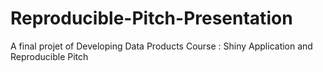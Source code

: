 # Reproducible-Pitch-Presentation
A final projet of  Developing Data Products Course : Shiny Application and Reproducible Pitch
